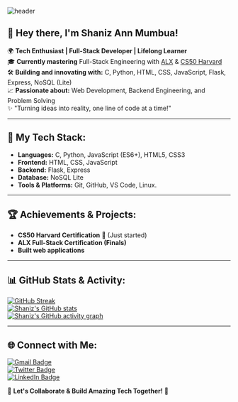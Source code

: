 ![header](https://capsule-render.vercel.app/api?type=waving&color=timeGradient&height=300&section=header&text=Welcome%20to%20My%20Tech%20World!&fontSize=70&animation=twinkling)

## 🚀 Hey there, I'm Shaniz  Ann Mumbua!

🌍 **Tech Enthusiast | Full-Stack Developer | Lifelong Learner**  
🎓 **Currently mastering** Full-Stack Engineering with [ALX](https://www.alxafrica.com/) & [CS50 Harvard](https://pll.harvard.edu/course/cs50-introduction-computer-science)  
🛠️ **Building and innovating with:** C, Python, HTML, CSS, JavaScript, Flask, Express, NoSQL (Lite)  
📈 **Passionate about:** Web Development, Backend Engineering, and Problem Solving  
✨ "Turning ideas into reality, one line of code at a time!"  

---

## 🚀 My Tech Stack:
- **Languages:** C, Python, JavaScript (ES6+), HTML5, CSS3  
- **Frontend:** HTML, CSS, JavaScript  
- **Backend:** Flask, Express  
- **Database:** NoSQL Lite  
- **Tools & Platforms:** Git, GitHub, VS Code, Linux.

---

## 🏆 Achievements & Projects:
- **CS50 Harvard Certification** 🏅  (Just started)
- **ALX Full-Stack Certification (Finals)**  
- **Built  web applications**    

---

## 📊 GitHub Stats & Activity:
[![GitHub Streak](https://streak-stats.demolab.com?user=BenieShanna&theme=tokyonight-duo&date_format=M%20j%5B%2C%20Y%5D&background=110B4C)](https://git.io/streak-stats)  
[![Shaniz's GitHub stats](https://github-readme-stats.vercel.app/api?username=BenieShann&show_icons=true&theme=radical)](https://github.com/anuraghazra/github-readme-stats)  
[![Shaniz's GitHub activity graph](https://github-readme-activity-graph.vercel.app/graph?username=BenieShann&theme=react-dark)](https://github.com/ashutosh00710/github-readme-activity-graph)  

---

## 🌐 Connect with Me:
[![Gmail Badge](https://img.shields.io/badge/-shanizmumbua-e54448?style=flat&logo=Gmail&logoColor=white)](mailto:shann.vana@gmail.com)  
[![Twitter Badge](https://img.shields.io/badge/-@BSV_Shann-00acee?style=flat&logo=twitter&logoColor=white)](https://x.com/BSV_Shann)  
[![LinkedIn Badge](https://img.shields.io/badge/-ShanizMumbua-blue?style=flat&logo=Linkedin&logoColor=white)](https://www.linkedin.com/in/shann-vana/)  

📩 **Let's Collaborate & Build Amazing Tech Together!** 🚀

